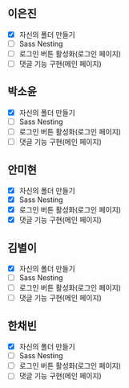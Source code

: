 ## 이은진

- [x] 자신의 폴더 만들기
- [ ] Sass Nesting
- [ ] 로그인 버튼 활성화(로그인 페이지)
- [ ] 댓글 기능 구현(메인 페이지)

## 박소윤

- [x] 자신의 폴더 만들기
- [ ] Sass Nesting
- [ ] 로그인 버튼 활성화(로그인 페이지)
- [ ] 댓글 기능 구현(메인 페이지)

## 안미현

- [x] 자신의 폴더 만들기
- [x] Sass Nesting
- [x] 로그인 버튼 활성화(로그인 페이지)
- [x] 댓글 기능 구현(메인 페이지)

## 김별이

- [x] 자신의 폴더 만들기
- [ ] Sass Nesting
- [ ] 로그인 버튼 활성화(로그인 페이지)
- [ ] 댓글 기능 구현(메인 페이지)

## 한채빈

- [x] 자신의 폴더 만들기
- [ ] Sass Nesting
- [ ] 로그인 버튼 활성화(로그인 페이지)
- [ ] 댓글 기능 구현(메인 페이지)
